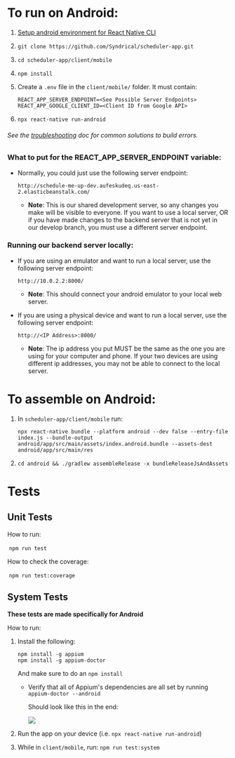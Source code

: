 # To run on Android:

1. [Setup android environment for React Native CLI](https://facebook.github.io/react-native/docs/getting-started) 

2. `git clone https://github.com/Syndrical/scheduler-app.git`

3. `cd scheduler-app/client/mobile`

4. `npm install`

5. Create a `.env` file in the `client/mobile/` folder.  It must contain:

    ```
    REACT_APP_SERVER_ENDPOINT=<See Possible Server Endpoints>
    REACT_APP_GOOGLE_CLIENT_ID=<Client ID from Google API>
    ```
    
6. `npx react-native run-android`

###### See the [troubleshooting](troubleshooting.md) doc for common solutions to build errors. 



### What to put for the REACT_APP_SERVER_ENDPOINT variable:
* Normally, you could just use the following server endpoint:

  `http://schedule-me-up-dev.aufeskudeq.us-east-2.elasticbeanstalk.com/`

  * **Note**: This is our shared development server, so any changes you make will be visible to everyone.  If you want to use a local server, OR if you have made changes to the backend server that is not yet in our develop branch, you must use a different server endpoint. 

### Running our backend server locally:
* If you are using an emulator and want to run a local server, use the following server endpoint:

  `http://10.0.2.2:8000/`
  
  * **Note**: This should connect your android emulator to your local web server.

* If you are using a physical device and want to run a local server, use the following server endpoint:

  `http://<IP Address>:8000/`
  
  * **Note**:  The ip address you put MUST be the same as the one you are using for your computer and phone.  If your two devices are using different ip addresses, you may not be able to connect to the local server.  



# To assemble on Android:

1. In `scheduler-app/client/mobile` run: 

    `npx react-native bundle --platform android --dev false --entry-file index.js --bundle-output android/app/src/main/assets/index.android.bundle --assets-dest android/app/src/main/res`

2. `cd android && ./gradlew assembleRelease -x bundleReleaseJsAndAssets`



# Tests

## Unit Tests

How to run:

​	`npm run test`

How to check the coverage:

​	`npm run test:coverage`



## System Tests

**These tests are made specifically for Android**

How to run:

1. Install the following:

    ```
    npm install -g appium
    npm install -g appium-doctor
    ```

    And make sure to do an `npm install`

    - Verify that all of Appium's dependencies are all set by running `appium-doctor --android`

      Should look like this in the end:

      ![](https://i.imgur.com/79VjRIX.png)

2. Run the app on your device (i.e. `npx react-native run-android`)

3. While in `client/mobile`, run: `npm run test:system`